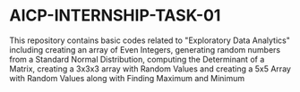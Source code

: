 # AICP-INTERNSHIP-TASK-01
This repository contains basic codes related to "Exploratory Data Analytics" including creating an array of Even Integers, generating random numbers from a Standard Normal Distribution, computing the Determinant of a Matrix, creating a 3x3x3 array with Random Values and creating a 5x5 Array with Random Values along with Finding Maximum and Minimum
